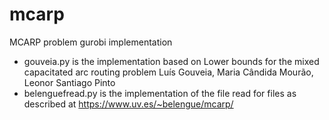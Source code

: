 # mcarp
MCARP problem gurobi implementation
- gouveia.py is the implementation based on Lower bounds for the mixed capacitated arc routing problem Luís Gouveia, Maria Cândida Mourão, Leonor Santiago Pinto
- belenguefread.py is the implementation of the file read for files as described at https://www.uv.es/~belengue/mcarp/
